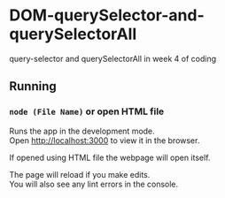 # DOM-querySelector-and-querySelectorAll
query-selector and querySelectorAll  in week 4 of coding
## Running

### `node (File Name)` or open HTML file

Runs the app in the development mode.<br>
Open [http://localhost:3000](http://localhost:3000) to view it in the browser.<br>

If opened using HTML file the webpage will open itself.

The page will reload if you make edits.<br>
You will also see any lint errors in the console.
